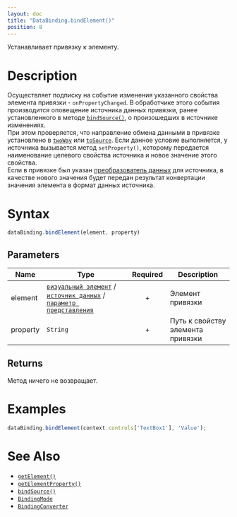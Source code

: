 ```yaml
---
layout: doc
title: "DataBinding.bindElement()"
position: 8
---
```


Устанавливает привязку к элементу.

# Description

Осуществляет подписку на событие изменения указанного свойства элемента привязки - `onPropertyChanged`.
В обработчике этого события производится оповещение источника данных привязки, ранее установленного в методе [`bindSource()`](../DataBinding.bindSource/), о произошедших в источнике изменениях.  
При этом проверяется, что направление обмена данными в привязке установлено в [`twoWay`](../BindingMode/) или [`toSource`](../BindingMode/). 
Если данное условие выполняется, у источника вызывается метод `setProperty()`, которому передается наименование целевого 
свойства источника и новое значение этого свойства.  
Если в привязке был указан [преобразователь данных](../BindingConverter) для источника, в качестве нового значения будет передан результат конвертации значения элемента в формат данных источника.

# Syntax

```js
dataBinding.bindElement(element, property)
```

## Parameters

|Name|Type|Required|Description|
|----|----|:--:|-----------|
|element|[`визуальный элемент`](../../Elements/) / [`источник данных`](../../DataSources/) / [`параметр представления`](../../Parameters/)|+|Элемент привязки|
|property|`String`|+|Путь к свойству элемента привязки|

## Returns

Метод ничего не возвращает.


# Examples

```js
dataBinding.bindElement(context.controls['TextBox1'], 'Value');
```

# See Also

* [`getElement()`](../DataBinding.getElement/)
* [`getElementProperty()`](../DataBinding.getElementProperty/)
* [`bindSource()`](../DataBinding.bindSource/)
* [`BindingMode`](../BindingMode)
* [`BindingConverter`](../BindingConverter)
